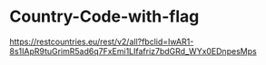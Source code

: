 # Country-Code-with-flag

https://restcountries.eu/rest/v2/all?fbclid=IwAR1-8s1IApR9tuGrimR5ad6q7FxEmi1LIfafriz7bdGRd_WYx0EDnpesMps
